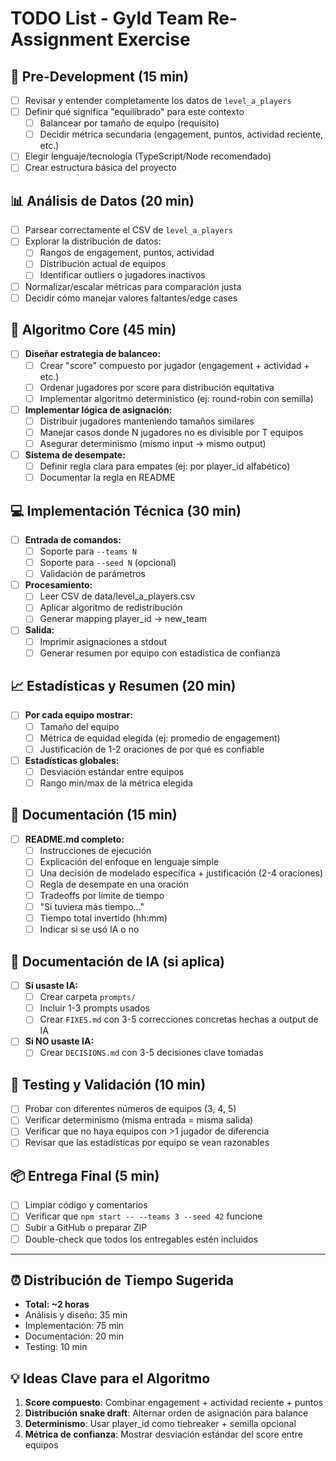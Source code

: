 # TODO List - Gyld Team Re-Assignment Exercise

## 🎯 Pre-Development (15 min)

- [ ] Revisar y entender completamente los datos de `level_a_players`
- [ ] Definir qué significa "equilibrado" para este contexto
  - [ ] Balancear por tamaño de equipo (requisito)
  - [ ] Decidir métrica secundaria (engagement, puntos, actividad reciente, etc.)
- [ ] Elegir lenguaje/tecnología (TypeScript/Node recomendado)
- [ ] Crear estructura básica del proyecto

## 📊 Análisis de Datos (20 min)

- [ ] Parsear correctamente el CSV de `level_a_players`
- [ ] Explorar la distribución de datos:
  - [ ] Rangos de engagement, puntos, actividad
  - [ ] Distribución actual de equipos
  - [ ] Identificar outliers o jugadores inactivos
- [ ] Normalizar/escalar métricas para comparación justa
- [ ] Decidir cómo manejar valores faltantes/edge cases

## 🔧 Algoritmo Core (45 min)

- [ ] **Diseñar estrategia de balanceo:**
  - [ ] Crear "score" compuesto por jugador (engagement + actividad + etc.)
  - [ ] Ordenar jugadores por score para distribución equitativa
  - [ ] Implementar algoritmo determinístico (ej: round-robin con semilla)
- [ ] **Implementar lógica de asignación:**
  - [ ] Distribuir jugadores manteniendo tamaños similares
  - [ ] Manejar casos donde N jugadores no es divisible por T equipos
  - [ ] Asegurar determinismo (mismo input → mismo output)
- [ ] **Sistema de desempate:**
  - [ ] Definir regla clara para empates (ej: por player_id alfabético)
  - [ ] Documentar la regla en README

## 💻 Implementación Técnica (30 min)

- [ ] **Entrada de comandos:**
  - [ ] Soporte para `--teams N`
  - [ ] Soporte para `--seed N` (opcional)
  - [ ] Validación de parámetros
- [ ] **Procesamiento:**
  - [ ] Leer CSV de data/level_a_players.csv
  - [ ] Aplicar algoritmo de redistribución
  - [ ] Generar mapping player_id → new_team
- [ ] **Salida:**
  - [ ] Imprimir asignaciones a stdout
  - [ ] Generar resumen por equipo con estadística de confianza

## 📈 Estadísticas y Resumen (20 min)

- [ ] **Por cada equipo mostrar:**
  - [ ] Tamaño del equipo
  - [ ] Métrica de equidad elegida (ej: promedio de engagement)
  - [ ] Justificación de 1-2 oraciones de por qué es confiable
- [ ] **Estadísticas globales:**
  - [ ] Desviación estándar entre equipos
  - [ ] Rango min/max de la métrica elegida

## 📝 Documentación (15 min)

- [ ] **README.md completo:**
  - [ ] Instrucciones de ejecución
  - [ ] Explicación del enfoque en lenguaje simple
  - [ ] Una decisión de modelado específica + justificación (2-4 oraciones)
  - [ ] Regla de desempate en una oración
  - [ ] Tradeoffs por límite de tiempo
  - [ ] "Si tuviera más tiempo..."
  - [ ] Tiempo total invertido (hh:mm)
  - [ ] Indicar si se usó IA o no

## 🤖 Documentación de IA (si aplica)

- [ ] **Si usaste IA:**
  - [ ] Crear carpeta `prompts/`
  - [ ] Incluir 1-3 prompts usados
  - [ ] Crear `FIXES.md` con 3-5 correcciones concretas hechas a output de IA
- [ ] **Si NO usaste IA:**
  - [ ] Crear `DECISIONS.md` con 3-5 decisiones clave tomadas

## 🧪 Testing y Validación (10 min)

- [ ] Probar con diferentes números de equipos (3, 4, 5)
- [ ] Verificar determinismo (misma entrada = misma salida)
- [ ] Verificar que no haya equipos con >1 jugador de diferencia
- [ ] Revisar que las estadísticas por equipo se vean razonables

## 📦 Entrega Final (5 min)

- [ ] Limpiar código y comentarios
- [ ] Verificar que `npm start -- --teams 3 --seed 42` funcione
- [ ] Subir a GitHub o preparar ZIP
- [ ] Double-check que todos los entregables estén incluidos

---

## ⏰ Distribución de Tiempo Sugerida

- **Total: ~2 horas**
- Análisis y diseño: 35 min
- Implementación: 75 min
- Documentación: 20 min
- Testing: 10 min

## 💡 Ideas Clave para el Algoritmo

1. **Score compuesto**: Combinar engagement + actividad reciente + puntos
2. **Distribución snake draft**: Alternar orden de asignación para balance
3. **Determinismo**: Usar player_id como tiebreaker + semilla opcional
4. **Métrica de confianza**: Mostrar desviación estándar del score entre equipos
